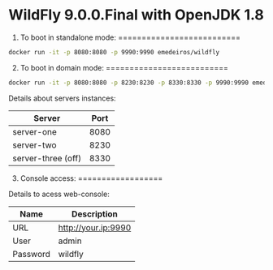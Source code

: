 WildFly 9.0.0.Final with OpenJDK 1.8
====================================

1. To boot in standalone mode:
==========================

```sh
docker run -it -p 8080:8080 -p 9990:9990 emedeiros/wildfly
```

2. To boot in domain mode:
==========================

```sh
docker run -it -p 8080:8080 -p 8230:8230 -p 8330:8330 -p 9990:9990 emedeiros/wildfly /opt/wildfly-9.0.0.Final/bin/domain.sh -b 0.0.0.0 -bmanagement 0.0.0.0
```

Details about servers instances:

Server | Port
------------- | -------------
server-one  | 8080
server-two  | 8230
server-three (off) | 8330

3. Console access:
==================

Details to acess web-console:

Name  | Description
------------- | -------------
URL  | http://your.ip:9990
User  | admin
Password | wildfly